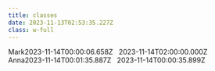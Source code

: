 ```yaml
---
title: classes
date: 2023-11-13T02:53:35.227Z
class: w-full
---
```

<div><span>Mark</span>2023-11-14T00:00:06.658Z &nbsp; 2023-11-14T02:00:00.000Z</div>

<div><span>Anna</span>2023-11-14T00:01:35.887Z &nbsp; 2023-11-14T00:00:35.899Z</div>